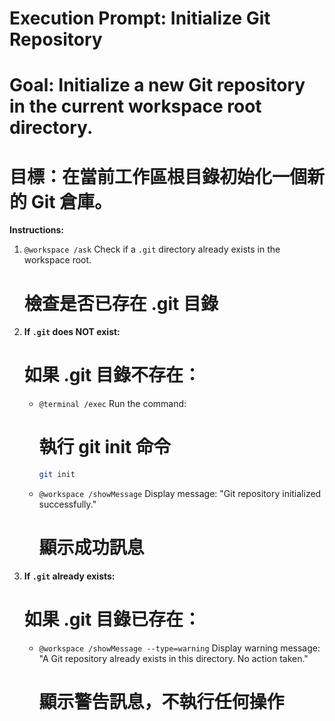 # Execution Prompt: Initialize Git Repository

# Goal: Initialize a new Git repository in the current workspace root directory.
# 目標：在當前工作區根目錄初始化一個新的 Git 倉庫。

**Instructions:**

1.  `@workspace /ask` Check if a `.git` directory already exists in the workspace root.
    # 檢查是否已存在 .git 目錄
2.  **If `.git` does NOT exist:**
    # 如果 .git 目錄不存在：
    *   `@terminal /exec` Run the command:
        # 執行 git init 命令
        ```bash
        git init
        ```
    *   `@workspace /showMessage` Display message: "Git repository initialized successfully."
        # 顯示成功訊息
3.  **If `.git` already exists:**
    # 如果 .git 目錄已存在：
    *   `@workspace /showMessage --type=warning` Display warning message: "A Git repository already exists in this directory. No action taken."
        # 顯示警告訊息，不執行任何操作